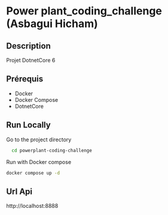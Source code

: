 # Power plant_coding_challenge  (Asbagui Hicham)
 
## Description
Projet DotnetCore 6

## Prérequis
- Docker
- Docker Compose
- DotnetCore

## Run Locally  

Go to the project directory  

~~~bash  
  cd powerplant-coding-challenge
~~~

Run with Docker compose

~~~bash  
docker compose up -d
~~~

## Url Api

http://localhost:8888